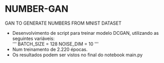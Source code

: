 # NUMBER-GAN
GAN TO GENERATE NUMBERS FROM MNIST DATASET

- Desenvolvimento de script para treinar modelo DCGAN, utilizando as seguintes variáveis:  
'''
BATCH_SIZE = 128
NOISE_DIM = 10
'''  
- Num treinamento de 2.220 épocas.  
- Os resultados podem ser vistos no final do notebook main.py
